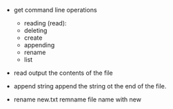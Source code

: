 - get command line operations

  - reading (read):
  - deleting
  - create
  - appending
  - rename
  - list

- read <file name>
  output the contents of the file
- append <file name> string
  append the string ot the end of the file.

- rename <file name> new.txt
  remname file name with new

